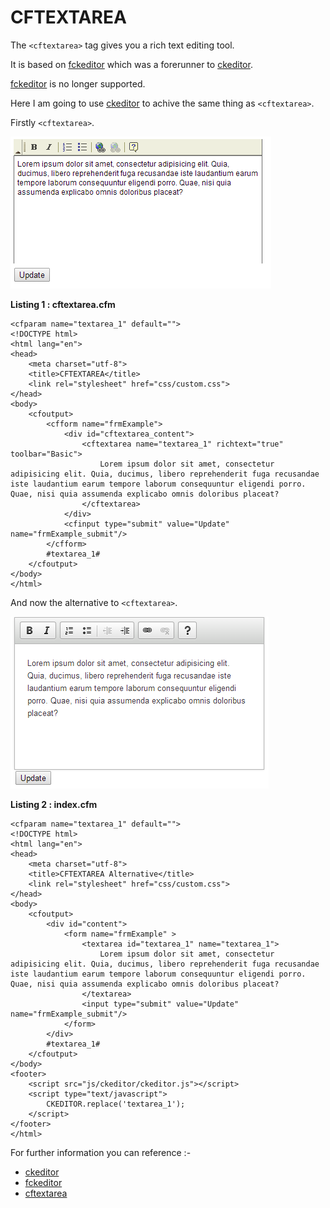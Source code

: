 CFTEXTAREA
===
The `<cftextarea>` tag gives you a rich text editing tool.

It is based on [fckeditor](http://en.wikipedia.org/wiki/CKEditor#History_of_CKEditor_project) which was a forerunner to [ckeditor](http://ckeditor.com/).

[fckeditor](http://en.wikipedia.org/wiki/CKEditor#History_of_CKEditor_project) is no longer supported.


Here I am going to use [ckeditor](http://ckeditor.com/) to achive the same thing as `<cftextarea>`.

Firstly `<cftextarea>`.

![cftextarea](images/cftextarea_1.png)

**Listing 1 : cftextarea.cfm**

    <cfparam name="textarea_1" default="">
    <!DOCTYPE html>
    <html lang="en">
    <head>
        <meta charset="utf-8">
        <title>CFTEXTAREA</title>
        <link rel="stylesheet" href="css/custom.css">
    </head>
    <body>
        <cfoutput>
            <cfform name="frmExample">
                <div id="cftextarea_content">
                    <cftextarea name="textarea_1" richtext="true" toolbar="Basic">
                        Lorem ipsum dolor sit amet, consectetur adipisicing elit. Quia, ducimus, libero reprehenderit fuga recusandae iste laudantium earum tempore laborum consequuntur eligendi porro. Quae, nisi quia assumenda explicabo omnis doloribus placeat?
                    </cftextarea>
                </div>
                <cfinput type="submit" value="Update" name="frmExample_submit"/>
            </cfform>
            #textarea_1#
        </cfoutput> 
    </body>
    </html>


And now the alternative to `<cftextarea>`.

![cftextarea alternative](images/cftextarea_2.png)

**Listing 2 : index.cfm**

    <cfparam name="textarea_1" default="">
    <!DOCTYPE html>
    <html lang="en">
    <head>
        <meta charset="utf-8">
        <title>CFTEXTAREA Alternative</title>
        <link rel="stylesheet" href="css/custom.css">
    </head>
    <body>
        <cfoutput>
            <div id="content">
                <form name="frmExample" >
                    <textarea id="textarea_1" name="textarea_1">
                        Lorem ipsum dolor sit amet, consectetur adipisicing elit. Quia, ducimus, libero reprehenderit fuga recusandae iste laudantium earum tempore laborum consequuntur eligendi porro. Quae, nisi quia assumenda explicabo omnis doloribus placeat?
                    </textarea>
                    <input type="submit" value="Update" name="frmExample_submit"/>
                </form> 
            </div>
            #textarea_1#
        </cfoutput>
    </body>
    <footer>
        <script src="js/ckeditor/ckeditor.js"></script>
        <script type="text/javascript">
            CKEDITOR.replace('textarea_1');
        </script>
    </footer>
    </html>

For further information you can reference :-

* [ckeditor](http://ckeditor.com/)
* [fckeditor](http://en.wikipedia.org/wiki/CKEditor#History_of_CKEditor_project)
* [cftextarea](http://livedocs.adobe.com/coldfusion/8/htmldocs/help.html?content=Tags_t_02.html)




